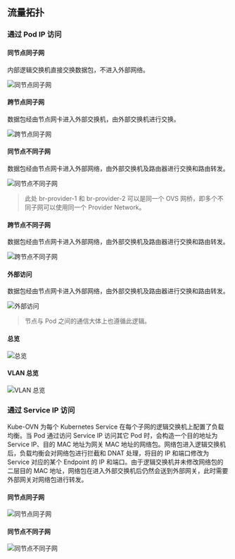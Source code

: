 ## 流量拓扑

### 通过 Pod IP 访问

#### 同节点同子网

内部逻辑交换机直接交换数据包，不进入外部网络。

![同节点同子网](./underlay-traffic-1.jpg)

#### 跨节点同子网

数据包经由节点网卡进入外部交换机，由外部交换机进行交换。

![跨节点同子网](./underlay-traffic-2.jpg)

#### 同节点不同子网

数据包经由节点网卡进入外部网络，由外部交换机及路由器进行交换和路由转发。

![同节点不同子网](./underlay-traffic-3.jpg)

> 此处 br-provider-1 和 br-provider-2 可以是同一个 OVS 网桥，即多个不同子网可以使用同一个 Provider Network。

#### 跨节点不同子网

数据包经由节点网卡进入外部网络，由外部交换机及路由器进行交换和路由转发。

![跨节点不同子网](./underlay-traffic-4.jpg)

#### 外部访问

数据包经由节点网卡进入外部网络，由外部交换机及路由器进行交换和路由转发。

![外部访问](./underlay-traffic-5.jpg)

> 节点与 Pod 之间的通信大体上也遵循此逻辑。

#### 总览

![总览](./underlay-traffic-6.jpg)

#### VLAN 总览

![VLAN 总览](./underlay-traffic-7.jpg)

### 通过 Service IP 访问

Kube-OVN 为每个 Kubernetes Service 在每个子网的逻辑交换机上配置了负载均衡。当 Pod 通过访问 Service IP 访问其它 Pod 时，会构造一个目的地址为 Service IP、目的 MAC 地址为网关 MAC 地址的网络包。网络包进入逻辑交换机后，负载均衡会对网络包进行拦截和 DNAT 处理，将目的 IP 和端口修改为 Service 对应的某个 Endpoint 的 IP 和端口。由于逻辑交换机并未修改网络包的二层目的 MAC 地址，网络包在进入外部交换机后仍然会送到外部网关，此时需要外部网关对网络包进行转发。

#### 同节点同子网

![同节点同子网](./underlay-traffic-8.png)

#### 同节点不同子网

![同节点不同子网](./underlay-traffic-9.png)
